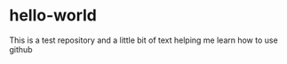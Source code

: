 # hello-world
This is a test repository and a little bit of text helping me learn how to use github
